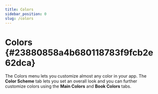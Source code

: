 ```yaml
---
title: Colors
sidebar_position: 0
slug: /colors
---
```




# Colors {#23880858a4b680118783f9fcb2e62dca}


The Colors menu lets you customize almost any color in your app. The **Color Scheme** tab lets you set an overall look and you can further customize colors using the **Main Colors** and **Book Colors** tabs.

